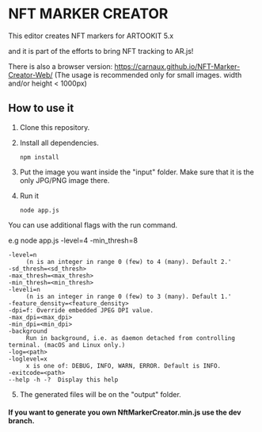 # NFT MARKER CREATOR 

This editor creates NFT markers for ARTOOKIT 5.x

and it is part of the efforts to bring NFT tracking to AR.js!

There is also a browser version: https://carnaux.github.io/NFT-Marker-Creator-Web/ (The usage is recommended only for small images. width and/or height < 1000px)

## How to use it

1. Clone this repository.

2. Install all dependencies.

    ` npm install `


3. Put the image you want inside the "input" folder. Make sure that it is the only JPG/PNG image there.

4. Run it

    ` node app.js ` 

You can use additional flags with the run command. 
   
e.g node app.js -level=4 -min_thresh=8

    -level=n
         (n is an integer in range 0 (few) to 4 (many). Default 2.'
    -sd_thresh=<sd_thresh>
    -max_thresh=<max_thresh>
    -min_thresh=<min_thresh>
    -leveli=n
         (n is an integer in range 0 (few) to 3 (many). Default 1.'
    -feature_density=<feature_density>
    -dpi=f: Override embedded JPEG DPI value.
    -max_dpi=<max_dpi>
    -min_dpi=<min_dpi>
    -background
         Run in background, i.e. as daemon detached from controlling terminal. (macOS and Linux only.)
    -log=<path>
    -loglevel=x
         x is one of: DEBUG, INFO, WARN, ERROR. Default is INFO.
    -exitcode=<path>
    --help -h -?  Display this help


5. The generated files will be on the "output" folder.


#### If you want to generate you own NftMarkerCreator.min.js use the dev branch.